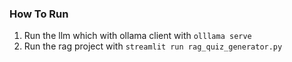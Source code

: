 ### How To Run

1. Run the llm which with ollama client with `olllama serve`
2. Run the rag project with `streamlit run rag_quiz_generator.py`
